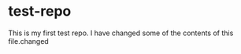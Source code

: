 test-repo
=========

This is my first test repo. I have changed some of the contents of this file.changed